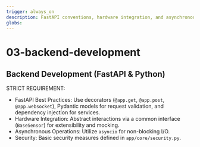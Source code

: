 ```yaml
---
trigger: always_on
description: FastAPI conventions, hardware integration, and asynchronous patterns.
globs: 
---
```

# 03-backend-development

## Backend Development (FastAPI & Python)

STRICT REQUIREMENT:
- FastAPI Best Practices: Use decorators (`@app.get`, `@app.post`, `@app.websocket`), Pydantic models for request validation, and dependency injection for services.
- Hardware Integration: Abstract interactions via a common interface (`BaseSensor`) for extensibility and mocking.
- Asynchronous Operations: Utilize `asyncio` for non-blocking I/O.
- Security: Basic security measures defined in `app/core/security.py`.